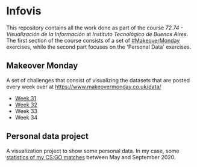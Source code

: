 # Infovis

This repository contains all the work done as part of the course _72.74 - Visualización de la Información_ at _Instituto Tecnológico de Buenos Aires_. The first section of the course consists of a set of [#MakeoverMonday](https://twitter.com/hashtag/MakeOverMonday?src=hashtag_click) exercises, while the second part focuses on the 'Personal Data' exercises.

## Makeover Monday

A set of challenges that consist of visualizing the datasets that are posted every week over at <https://www.makeovermonday.co.uk/data/>

- [Week 31](https://lucas-sg.github.io/infovis/Makeover%20Monday/Week%2031/makeovermonday-w31.html)
- [Week 32](https://lucas-sg.github.io/infovis/Makeover%20Monday/Week%2032/makeovermonday-w32.html)
- Week 33
- Week 34

## Personal data project

A visualization project to show some personal data. In my case, some [statistics of my CS:GO matches](https://lucas-sg.github.io/infovis/Personal%20data%20project/csgo_stats.png) between May and September 2020.
